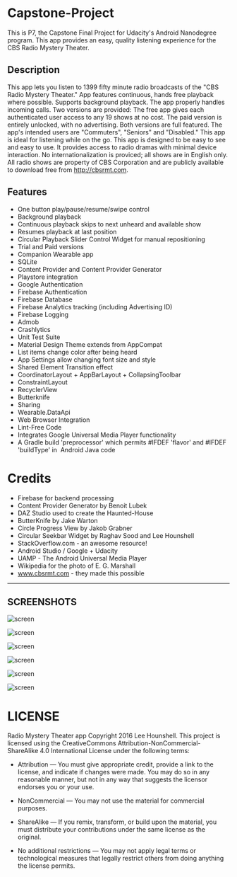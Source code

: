 # Capstone-Project
This is P7, the Capstone Final Project for Udacity's Android Nanodegree program. This app provides an easy, quality listening experience for the CBS Radio Mystery Theater.

## Description

This app lets you listen to 1399 fifty minute radio broadcasts of the "CBS Radio Mystery Theater."
App features continuous, hands free playback where possible. Supports background playback. The app properly handles incoming calls.
Two versions are provided: The free app gives each authenticated user access to any 19 shows at no cost.
The paid version is entirely unlocked, with no advertising. Both versions are full featured.
The app's intended users are "Commuters", "Seniors" and "Disabled." This app is ideal for listening while on the go.
This app is designed to be easy to see and easy to use. It provides access to radio dramas with minimal device interaction.
No internationalization is proviced; all shows are in English only.
All radio shows are property of CBS Corporation and are publicly available to download free from http://cbsrmt.com.


## Features
 * One button play/pause/resume/swipe control
 * Background playback
 * Continuous playback skips to next unheard and available show
 * Resumes playback at last position
 * Circular Playback Slider Control Widget for manual re­positioning
 * Trial and Paid versions
 * Companion Wearable app
 * SQLite
 * Content Provider and Content Provider Generator
 * Playstore integration
 * Google Authentication
 * Firebase Authentication
 * Firebase Database
 * Firebase Analytics tracking (including Advertising ID)
 * Firebase Logging
 * Admob
 * Crashlytics
 * Unit Test Suite
 * Material Design Theme extends from AppCompat
 * List items change color after being heard
 * App Settings allow changing font size and style
 * Shared Element Transition effect
 * CoordinatorLayout + AppBarLayout + CollapsingToolbar
 * ConstraintLayout
 * RecyclerView
 * Butterknife
 * Sharing
 * Wearable.DataApi
 * Web Browser Integration
 * Lint-Free Code
 * Integrates Google Universal Media Player functionality
 * A Gradle build 'preprocessor' which permits #IFDEF 'flavor' and #IFDEF 'buildType' in  Android Java code


# Credits
 * Firebase for backend processing
 * Content Provider Generator by Benoit Lubek
 * DAZ Studio used to create the Haunted-House
 * ButterKnife by Jake Warton
 * Circle Progress View by Jakob Grabner
 * Circular Seekbar Widget by Raghav Sood and Lee Hounshell
 * StackOverflow.com - an awesome resource!
 * Android Studio / Google + Udacity
 * UAMP - The Android Universal Media Player
 * Wikipedia for the photo of E. G. Marshall
 * www.cbsrmt.com - they made this possible


---
SCREENSHOTS
---


![screen](../master/screenshots/tablet_portrait_main.png)

![screen](../master/screenshots/tablet_landscape_main.png)

![screen](../master/screenshots/tablet_master_detail.png)

![screen](../master/screenshots/wear_companion_app.png)

![screen](../master/screenshots/episode_list_view.png)

![screen](../master/screenshots/episode_detail_view.png)




# LICENSE

Radio Mystery Theater app Copyright 2016 Lee Hounshell.
This project is licensed using the CreativeCommons Attribution-NonCommercial-ShareAlike 4.0 International License under the following terms:

 * Attribution — You must give appropriate credit, provide a link to the license, and indicate if changes were made. You may do so in any reasonable manner, but not in any way that suggests the licensor endorses you or your use.

 * NonCommercial — You may not use the material for commercial purposes.

 * ShareAlike — If you remix, transform, or build upon the material, you must distribute your contributions under the same license as the original.

 * No additional restrictions — You may not apply legal terms or technological measures that legally restrict others from doing anything the license permits.

